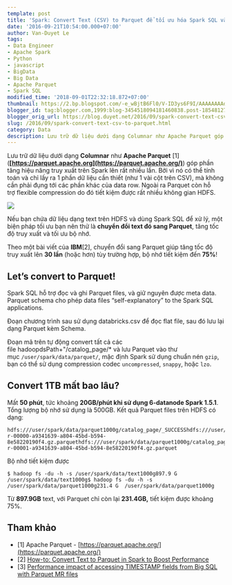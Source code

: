 ```yaml
---
template: post
title: 'Spark: Convert Text (CSV) to Parquet để tối ưu hóa Spark SQL và HDFS'
date: '2016-09-21T10:54:00.000+07:00'
author: Van-Duyet Le
tags:
- Data Engineer
- Apache Spark
- Python
- javascript
- BigData
- Big Data
- Apache Parquet
- Spark SQL
modified_time: '2018-09-01T22:32:18.872+07:00'
thumbnail: https://2.bp.blogspot.com/-e_wBjtB6Fl0/V-ID3ys6F9I/AAAAAAAAd_k/jRxF8H344KM_ywgsxVfQAPy3GDXAd1_fQCK4B/s1600/parquet-logo.png
blogger_id: tag:blogger.com,1999:blog-3454518094181460838.post-1854812732983668692
blogger_orig_url: https://blog.duyet.net/2016/09/spark-convert-text-csv-to-parquet.html
slug: /2016/09/spark-convert-text-csv-to-parquet.html
category: Data
description: Lưu trữ dữ liệu dưới dạng Columnar như Apache Parquet góp phần tăng hiệu năng truy xuất trên Spark lên rất nhiều lần. Bởi vì nó có thể tính toán và chỉ lấy ra 1 phần dữ liệu cần thiết (như 1 vài cột trên CSV), mà không cần phải đụng tới các phần khác của data row. Ngoài ra Parquet còn hỗ trợ flexible compression do đó tiết kiệm được rất nhiều không gian HDFS.  
---
```


Lưu trữ dữ liệu dưới dạng **Columnar** như **Apache Parquet** \[1\] (**[https://parquet.apache.org](https://parquet.apache.org/)**) góp phần tăng hiệu năng truy xuất trên Spark lên rất nhiều lần. Bởi vì nó có thể tính toán và chỉ lấy ra 1 phần dữ liệu cần thiết (như 1 vài cột trên CSV), mà không cần phải đụng tới các phần khác của data row. Ngoài ra Parquet còn hỗ trợ flexible compression do đó tiết kiệm được rất nhiều không gian HDFS.  
  

[![](https://2.bp.blogspot.com/-e_wBjtB6Fl0/V-ID3ys6F9I/AAAAAAAAd_k/jRxF8H344KM_ywgsxVfQAPy3GDXAd1_fQCK4B/s1600/parquet-logo.png)](http://saveto.co/O9kwvB)

  
Nếu bạn chứa dữ liệu dạng text trên HDFS và dùng Spark SQL để xử lý, một biện pháp tối ưu bạn nên thử là **chuyển đổi text đó sang Parquet**, tăng tốc độ truy xuất và tối ưu bộ nhớ.  
  
Theo một bài viết của **IBM**\[2\], chuyển đổi sang Parquet giúp tăng tốc độ truy xuất lên **30 lần** (hoặc hơn) tùy trường hợp, bộ nhớ tiết kiệm đến **75%**!  

## Let’s convert to Parquet!

Spark SQL hỗ trợ đọc và ghi Parquet files, và giữ nguyên được meta data. Parquet schema cho phép data files “self-explanatory” to the Spark SQL applications.  
  
Đoạn chương trình sau sử dụng databricks.csv để đọc flat file, sau đó lưu lại dạng Parquet kèm Schema.  
  
Đoạn mã trên tự động convert tất cả các file hadoopdsPath+"/catalog\_page/\* và lưu Parquet vào thư mục `/user/spark/data/parquet/`, mặc định Spark sử dụng chuẩn nén `gzip`, bạn có thể sử dụng compression codec `uncompressed`, `snappy`, hoặc `lzo`.  

## Convert 1TB mất bao lâu?

Mất **50 phút**, tức khoảng **20GB/phút khi sử dụng 6-datanode Spark 1.5.1**. Tổng lượng bộ nhớ sử dụng là 500GB. Kết quả Parquet files trên HDFS có dạng:  
  

    hdfs:///user/spark/data/parquet1000g/catalog_page/_SUCCESShdfs:///user/spark/data/parquet1000g/catalog_page/_common_metadatahdfs:///user/spark/data/parquet1000g/catalog_page/_metadatahdfs:///user/spark/data/parquet1000g/catalog_page/part-r-00000-a9341639-a804-45bd-b594-8e58220190f4.gz.parquethdfs:///user/spark/data/parquet1000g/catalog_page/part-r-00001-a9341639-a804-45bd-b594-8e58220190f4.gz.parquet

  
Bộ nhớ tiết kiệm được  
  

    $ hadoop fs -du -h -s /user/spark/data/text1000g897.9 G  /user/spark/data/text1000g$ hadoop fs -du -h -s /user/spark/data/parquet1000g231.4 G  /user/spark/data/parquet1000g

  
Từ **897.9GB** text, với Parquet chỉ còn lại **231.4GB,** tiết kiệm được khoảng 75%.  

## Tham khảo

*   \[1\] Apache Parquet - [https://parquet.apache.org/](https://parquet.apache.org/)
*   \[2\] [How-to: Convert Text to Parquet in Spark to Boost Performance](https://developer.ibm.com/hadoop/2015/12/03/parquet-for-spark-sql/)
*   \[3\] [Performance impact of accessing TIMESTAMP fields from Big SQL with Parquet MR files](https://developer.ibm.com/hadoop/2016/08/11/performance-impact-of-accessing-timestamp-fields-from-big-sql-with-parquet-mr-files/)
